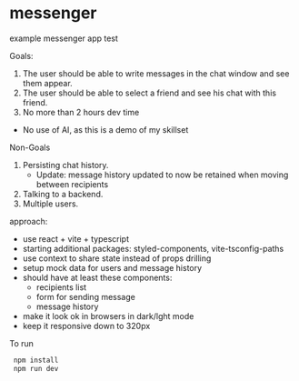 # messenger
example messenger app test

Goals:
1. The user should be able to write messages in the chat window and see them appear.
2. The user should be able to select a friend and see his chat with this friend.
3. No more than 2 hours dev time
- No use of AI, as this is a demo of my skillset
 
Non-Goals
1. Persisting chat history.
   - Update: message history updated to now be retained when moving between recipients
3. Talking to a backend.
4. Multiple users.

approach:
- use react + vite + typescript
- starting additional packages: styled-components, vite-tsconfig-paths
- use context to share state instead of props drilling
- setup mock data for users and message history
- should have at least these components:
    - recipients list
    - form for sending message
    - message history
- make it look ok in browsers in dark/lght mode
- keep it responsive down to 320px
 
To run
```zsh
 npm install
 npm run dev
```
